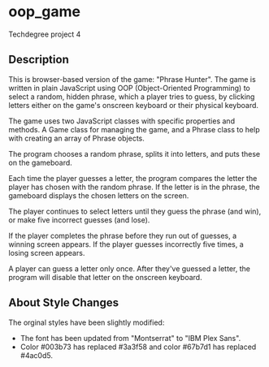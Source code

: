 # oop_game

Techdegree project 4

## Description

This is browser-based version of the game: "Phrase Hunter". The game is written in plain JavaScript using OOP (Object-Oriented Programming) to select a random, hidden phrase, which a player tries to guess, by clicking letters either on the game's onscreen keyboard or their physical keyboard.

The game uses two JavaScript classes with specific properties and methods. A Game class for managing the game, and a Phrase class to help with creating an array of Phrase objects.

The program chooses a random phrase, splits it into letters, and puts these on the gameboard.

Each time the player guesses a letter, the program compares the letter the player has chosen with the random phrase. If the letter is in the phrase, the gameboard displays the chosen letters on the screen.

The player continues to select letters until they guess the phrase (and win), or make five incorrect guesses (and lose).

If the player completes the phrase before they run out of guesses, a winning screen appears. If the player guesses incorrectly five times, a losing screen appears.

A player can guess a letter only once. After they've guessed a letter, the program will disable that letter on the onscreen keyboard.

## About Style Changes

The orginal styles have been slightly modified:

- The font has been updated from "Montserrat" to "IBM Plex Sans".
- Color #003b73 has replaced #3a3f58 and color #67b7d1 has replaced #4ac0d5.
